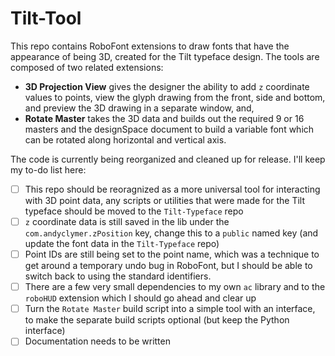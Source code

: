 # Tilt-Tool

This repo contains RoboFont extensions to draw fonts that have the appearance of being 3D, created for the Tilt typeface design. The tools are composed of two related extensions:

- **3D Projection View** gives the designer the ability to add `z` coordinate values to points, view the glyph drawing from the front, side and bottom, and preview the 3D drawing in a separate window, and,
- **Rotate Master** takes the 3D data and builds out the required 9 or 16 masters and the designSpace document to build a variable font which can be rotated along horizontal and vertical axis.

The code is currently being reorganized and cleaned up for release. I'll keep my to-do list here:

- [ ] This repo should be reoragnized as a more universal tool for interacting with 3D point data, any scripts or utilities that were made for the Tilt typeface should be moved to the `Tilt-Typeface` repo
- [ ] `z` coordinate data is still saved in the lib under the `com.andyclymer.zPosition` key, change this to a `public` named key (and update the font data in the `Tilt-Typeface` repo)
- [ ] Point IDs are still being set to the point name, which was a technique to get around a temporary undo bug in RoboFont, but I should be able to switch back to using the standard identifiers.
- [ ] There are a few very small dependencies to my own `ac` library and to the `roboHUD` extension which I should go ahead and clear up
- [ ] Turn the `Rotate Master` build script into a simple tool with an interface, to make the separate build scripts optional (but keep the Python interface)
- [ ] Documentation needs to be written

